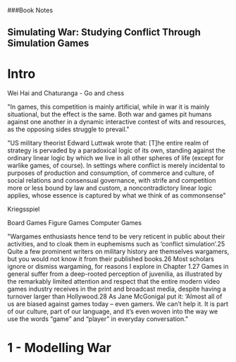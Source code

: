 ###Book Notes

## Simulating War: Studying Conflict Through Simulation Games

# Intro

Wei Hai and Chaturanga - Go and chess

"In games, this competition is mainly artificial, while in war it is mainly situational, but the effect is the same. Both war and games pit humans against one another in a dynamic interactive contest of wits and resources, as the opposing sides struggle to prevail."

"US military theorist Edward Luttwak wrote that:
[T]he entire realm of strategy is pervaded by a paradoxical logic of its own, standing against the ordinary linear logic by which we live in all other spheres of life (except for warlike games, of course). In settings where conflict is merely incidental to purposes of production and consumption, of commerce and culture, of social relations and consensual governance, with strife and competition more or less bound by law and custom, a noncontradictory linear logic applies, whose essence is captured by what we think of as commonsense"

Kriegsspiel

Board Games
Figure Games
Computer Games

"Wargames enthusiasts hence tend to be very reticent in public about their activities, and to cloak them in euphemisms such as ‘conflict simulation’.25 Quite a few prominent writers on military history are themselves wargamers, but you would not know it from their published books.26 Most scholars ignore or dismiss wargaming, for reasons I explore in Chapter 1.27 Games in general suffer from a deep-rooted perception of juvenilia, as illustrated by the remarkably limited attention and respect that the entire modern video games industry receives in the print and broadcast media, despite having a turnover larger than Hollywood.28 As Jane McGonigal put it: ‘Almost all of us are biased against games today – even gamers. We can’t help it. It is part of our culture, part of our language, and it’s even woven into the way we use the words “game” and “player” in everyday conversation."

# 1 - Modelling War

